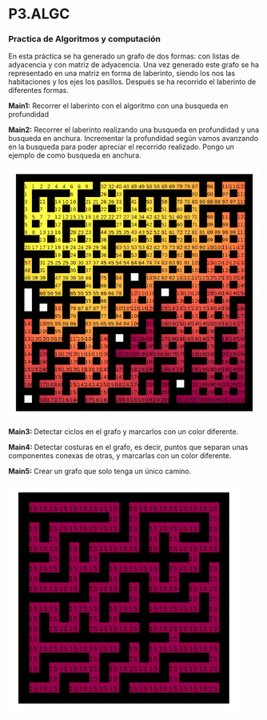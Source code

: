# P3.ALGC
### Practica de Algoritmos y computación

En esta práctica se ha generado un grafo de dos formas: con listas de adyacencia y con matriz de adyacencia. Una vez generado este grafo se ha
representado en una matriz en forma de laberinto, siendo los nos las habitaciones y los ejes los pasillos. Después se ha recorrido el laberinto de
diferentes formas.

**Main1:** Recorrer el laberinto con el algoritmo con una busqueda en profundidad

**Main2:** Recorrer el laberinto realizando una busqueda en profundidad y una busqueda en anchura. Incrementar la profundidad según vamos avanzando en
la busqueda para poder apreciar el recorrido realizado. Pongo un ejemplo de como busqueda en anchura.


![alt text](https://github.com/martajimpac/P3.ALGC/blob/master/Busqueda%20anchura-P0.7-S70-D15x15.png)


**Main3:** Detectar ciclos en el grafo y marcarlos con un color diferente.

**Main4:** Detectar costuras en el grafo, es decir, puntos que separan unas componentes conexas de otras, y marcarlas con un color diferente.

**Main5:** Crear un grafo que solo tenga un único camino.



![alt text](https://github.com/martajimpac/P3.ALGC/blob/master/el%20UNICO%20RECORRIDO-P0.5-S70-D10x10.png)
